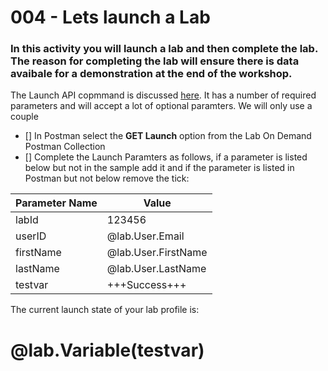 # 004 - Lets launch a Lab

### In this activity you will launch a lab and then complete the lab.  The reason for completing the lab will ensure there is data avaibale for a demonstration at the end of the workshop.

The Launch API copmmand is discussed [here](https://docs.skillable.com/lod/lod-api/lod-api-launch.md).  It has a number of required parameters and will accept a lot of optional paramters.  We will only use a couple

- [] In Postman select the **GET Launch** option from the Lab On Demand Postman Collection
- [] Complete the Launch Paramters as follows, if a parameter is listed below but not in the sample add it and if the parameter is listed in Postman but not below remove the tick:

| Parameter Name | Value |
| ------ | ------|
| labId | 123456 |
| userID | @lab.User.Email |
| firstName | @lab.User.FirstName |
| lastName | @lab.User.LastName |
| testvar | +++Success+++ |


The current launch state of your lab profile is:

# @lab.Variable(testvar)

